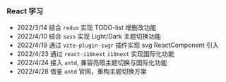### React 学习

- 2022/3/14 结合 `redux` 实现 TODO-list 增删改功能
- 2022/4/10 结合 `sass` 实现 Light/Dark 主题切换功能
- 2022/4/19 通过 `vite-plugin-svgr` 插件实现 svg ReactComponent 引入
- 2022/4/23 通过 `react-i18next` `i18next` 实现国际化功能
- 2022/4/24 接入 `antd`, 兼容亮暗主题切换与国际化功能
- 2022/4/28 借鉴 `antd` 官网，重构主题切换方案
